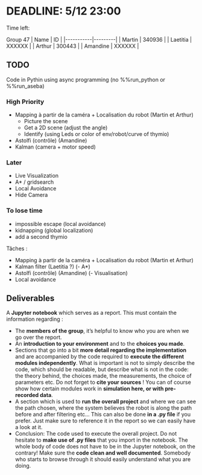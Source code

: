 # DEADLINE: 5/12 23:00
<p>Time left: <span id="countdown"></span></p>

<script>
const deadline = new Date("2024-12-05T23:00:00");
function updateCountdown() {
    const now = new Date();
    const timeLeft = deadline - now;

    const days = Math.floor(timeLeft / (1000 * 60 * 60 * 24));
    const hours = Math.floor((timeLeft % (1000 * 60 * 60 * 24)) / (1000 * 60 * 60));
    const minutes = Math.floor((timeLeft % (1000 * 60 * 60)) / (1000 * 60));
    const seconds = Math.floor((timeLeft % (1000 * 60)) / 1000);

    document.getElementById("countdown").innerText = 
        `${days}d ${hours}h ${minutes}m ${seconds}s`;
    if (timeLeft < 0) {
        document.getElementById("countdown").innerText = "Deadline passed!";
    }
}
setInterval(updateCountdown, 1000);
</script>

Group 47
| Name      | ID      |
|-----------|---------|
| Martin    | 340936  |
| Laetitia  | XXXXXX  |
| Arthur    | 300443  |
| Amandine  | XXXXXX  |

## TODO
Code in Pythin using async programming (no %%run_python or %%run_aseba)
### High Priority
- Mapping à partir de la caméra + Localisation du robot (Martin et Arthur)
  - Picture the scene
  - Get a 2D scene (adjust the angle)
  - Identify (using Leds or color of env/robot/curve of thymio)
- Astolfi (contrôle) (Amandine)
- Kalman (camera + motor speed)

### Later
- Live Visualization
- A* / gridsearch
- Local Avoidance
- Hide Camera

### To lose time
- impossible escape (local avoidance)
- kidnapping (global localization)
- add a second thymio

Tâches :
- Mapping à partir de la caméra + Localisation du robot (Martin et Arthur)
- Kalman filter (Laetitia ?)
(- A*)
- Astolfi (contrôle) (Amandine)
(- Visualisation)
- Local avoidance 

## Deliverables
A **Jupyter notebook** which serves as a report. This must contain the information regarding :
- The **members of the group**, it’s helpful to know who you are when we go over the report.
- An **introduction to your environment** and to the **choices you made**.
- Sections that go into a bit **more detail regarding the implementation** and are accompanied by the code required to **execute the different modules independently**. What is important is not to simply describe the code, which should be readable, but describe what is not in the code: the theory behind, the choices made, the measurements, the choice of parameters etc. Do not forget to **cite your sources** ! You can of course show how certain modules work in **simulation here, or with pre-recorded data**.
- A section which is used to **run the overall project** and where we can see the path chosen, where the system believes the robot is along the path before and after filtering etc… This can also be done **in a .py file** if you prefer. Just make sure to reference it in the report so we can easily have a look at it.
- Conclusion: The code used to execute the overall project. Do not hesitate to **make use of .py files** that you import in the notebook. The whole body of code does not have to be in the Jupyter notebook, on the contrary! Make sure the **code clean and well documented**. Somebody who starts to browse through it should easily understand what you are doing.
